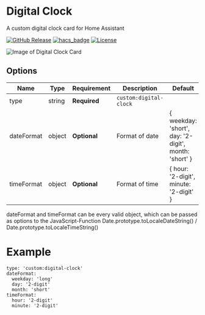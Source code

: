 # Digital Clock

A custom digital clock card for Home Assistant

[![GitHub Release][releases-shield]][releases]
[![hacs_badge](https://img.shields.io/badge/HACS-Default-orange.svg?style=for-the-badge)](https://github.com/custom-components/hacs)
[![License][license-shield]](LICENSE.md)

![Image of Digital Clock Card](https://github.com/wassy92x/lovelace-digital-clock/blob/master/.images/digital-clock.png?raw=true)

## Options

| Name              | Type    | Requirement  | Description                                 | Default             |
| ----------------- | ------- | ------------ | ------------------------------------------- | ------------------- |
| type              | string  | **Required** | `custom:digital-clock`                      |                     |
| dateFormat        | object  | **Optional** | Format of date                              | { weekday: 'short', day: '2-digit', month: 'short' } |
| timeFormat        | object  | **Optional** | Format of time                              | { hour: '2-digit', minute: '2-digit' } |

dateFormat and timeFormat can be every valid object, which can be passed as options to the JavaScript-Function Date.prototype.toLocaleDateString() / Date.prototype.toLocaleTimeString()

# Example
```
type: 'custom:digital-clock'
dateFormat:
  weekday: 'long'
  day: '2-digit'
  month: 'short'
timeFormat:
  hour: '2-digit'
  minute: '2-digit'
```

[license-shield]: https://img.shields.io/github/license/wassy92x/lovelace-digital-clock.svg?style=for-the-badge
[releases-shield]: https://img.shields.io/github/release/wassy92x/lovelace-digital-clock.svg?style=for-the-badge
[releases]: https://github.com/wassy92x/lovelace-digital-clock/releases
